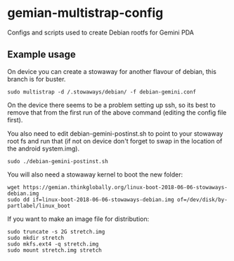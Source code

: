 # gemian-multistrap-config
Configs and scripts used to create Debian rootfs for Gemini PDA

## Example usage
On device you can create a stowaway for another flavour of debian, this branch is for buster.

```
sudo multistrap -d /.stowaways/debian/ -f debian-gemini.conf
```

On the device there seems to be a problem setting up ssh, so its best to remove that from the first run of the above command (editing the config file first).

You also need to edit debian-gemini-postinst.sh to point to your stowaway root fs and run that (if not on device don't forget to swap in the location of the android system.img).
```
sudo ./debian-gemini-postinst.sh
```

You will also need a stowaway kernel to boot the new folder:
```
wget https://gemian.thinkglobally.org/linux-boot-2018-06-06-stowaways-debian.img
sudo dd if=linux-boot-2018-06-06-stowaways-debian.img of=/dev/disk/by-partlabel/linux_boot
```

If you want to make an image file for distribution:
```
sudo truncate -s 2G stretch.img
sudo mkdir stretch
sudo mkfs.ext4 -q stretch.img
sudo mount stretch.img stretch

```
